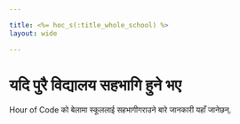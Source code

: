 ```yaml
---

title: <%= hoc_s(:title_whole_school) %>
layout: wide

---
```



# यदि पुरै विद्यालय सहभागि हुने भए 

Hour of Code को बेलामा स्कूललाई सहभागीगराउने बारे जानकारी यहाँ जानेछन्.

